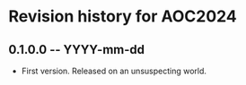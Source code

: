 # Revision history for AOC2024

## 0.1.0.0 -- YYYY-mm-dd

* First version. Released on an unsuspecting world.
